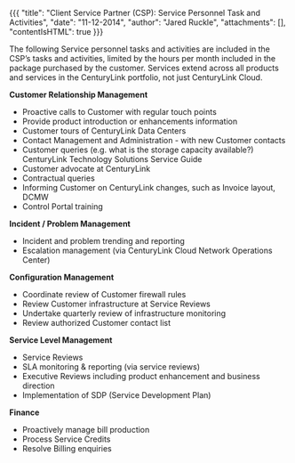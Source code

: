 {{{
  "title": "Client Service Partner (CSP): Service Personnel Task and Activities",
  "date": "11-12-2014",
  "author": "Jared Ruckle",
  "attachments": [],
  "contentIsHTML": true
}}}

<p>The following Service personnel tasks and activities are included in the CSP’s tasks and activities, limited by the hours per month included in the package purchased by the customer. Services extend across all products and services in the CenturyLink
  portfolio, not just CenturyLink Cloud.</p>
<p><strong>Customer Relationship Management</strong>
</p>
<ul>
  <li>Proactive calls to Customer with regular touch points</li>
  <li>Provide product introduction or enhancements information</li>
  <li>Customer tours of CenturyLink Data Centers</li>
  <li>Contact Management and Administration - with new Customer contacts</li>
  <li>Customer queries (e.g. what is the storage capacity available?) CenturyLink Technology Solutions Service Guide</li>
  <li>Customer advocate at CenturyLink</li>
  <li>Contractual queries</li>
  <li>Informing Customer on CenturyLink changes, such as Invoice layout, DCMW</li>
  <li>Control Portal training</li>
</ul>
<p><strong>Incident / Problem Management</strong>
</p>
<ul>
  <li>Incident and problem trending and reporting</li>
  <li>Escalation management (via CenturyLink Cloud Network Operations Center)</li>
</ul>
<p><strong>Configuration Management</strong>
</p>
<ul>
  <li>Coordinate review of Customer firewall rules</li>
  <li>Review Customer infrastructure at Service Reviews</li>
  <li>Undertake quarterly review of infrastructure monitoring</li>
  <li>Review authorized Customer contact list</li>
</ul>
<p><strong>Service Level Management</strong>
</p>
<ul>
  <li>Service Reviews</li>
  <li>SLA monitoring &amp; reporting (via service reviews)</li>
  <li>Executive Reviews including product enhancement and business direction</li>
  <li>Implementation of SDP (Service Development Plan)</li>
</ul>
<p><strong>Finance</strong>
</p>
<ul>
  <li>Proactively manage bill production</li>
  <li>Process Service Credits</li>
  <li>Resolve Billing enquiries</li>
</ul>